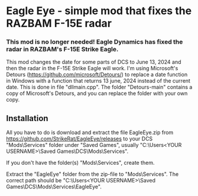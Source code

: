 # Eagle Eye - simple mod that fixes the RAZBAM F-15E radar

### This mod is no longer needed! Eagle Dynamics has fixed the radar in RAZBAM's F-15E Strike Eagle.

This mod changes the date for some parts of DCS to June 13, 2024 and then the radar in the F-15E Strike Eagle will work. I'm using Microsoft's Detours (https://github.com/microsoft/Detours/) to replace a date function in Windows with a function that returns 13 june, 2024 instead of the current date. This is done in file "dllmain.cpp". The folder "Detours-main" contains a copy of Microsoft's Detours, and you can replace the folder with your own copy.

## Installation

All you have to do is download and extract the file EagleEye.zip from https://github.com/StrikeRat/EagleEye/releases to your DCS "Mods\Services" folder under "Saved Games", usually "C:\Users\<YOUR USERNAME>\Saved Games\DCS\Mods\Services".

If you don't have the folder(s) "Mods\Services", create them.

Extract the "EagleEye" folder from the zip-file to "Mods\Services". The correct path should be "C:\Users\<YOUR USERNAME>\Saved Games\DCS\Mods\Services\EagleEye".
